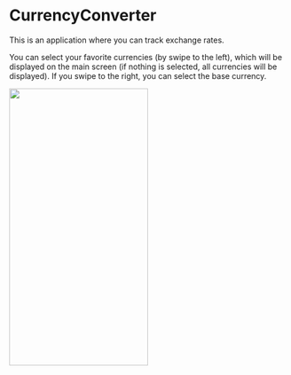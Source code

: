 # CurrencyConverter
This is an application where you can track exchange rates.

You can select your favorite currencies (by swipe to the left), which will be displayed on the main screen (if nothing is selected, all currencies will be displayed). If you swipe to the right, you can select the base currency.


<img class="animated-gif" src="https://user-images.githubusercontent.com/97702399/177052623-5b337e39-6ba4-472a-8386-5114ee259de2.gif" height="500" width="250" >
